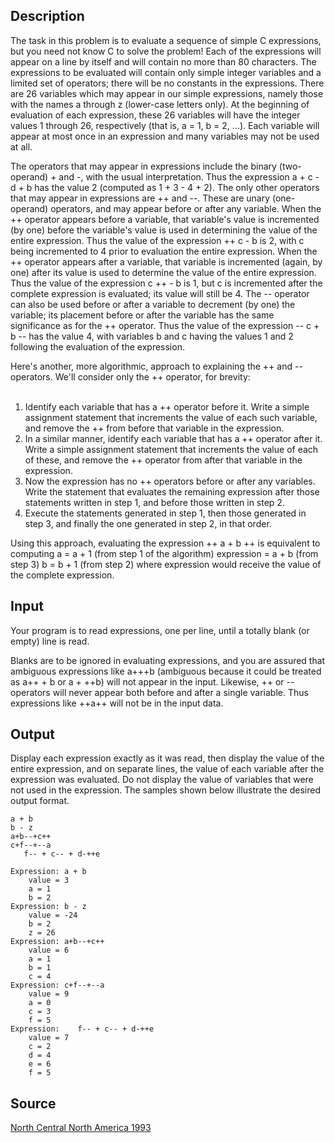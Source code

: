 <h2>Description</h2><p>The task in this problem is to evaluate a sequence of simple C expressions, but you need not know C to solve the problem! Each of the expressions will appear on a line by itself and will contain no more than 80 characters. The expressions to be evaluated will contain only simple integer variables and a limited set of operators; there will be no constants in the expressions. There are 26 variables which may appear in our simple expressions, namely those with the names a through z (lower-case letters only). At the beginning of evaluation of each expression, these 26 variables will have the integer values 1 through 26, respectively (that is, a = 1, b = 2, ...). Each variable will appear at most once in an expression and many variables may not be used at all. 
</p>
The operators that may appear in expressions include the binary (two-operand) + and -, with the usual interpretation. Thus the expression a + c - d + b has the value 2 (computed as 1 + 3 - 4 + 2). The only other operators that may appear in expressions are ++ and --. These are unary (one-operand) operators, and may appear before or after any variable. When the ++ operator appears before a variable, that variable's value is incremented (by one) before the variable's value is used in determining the value of the entire expression. Thus the value of the expression ++ c - b is 2, with c being incremented to 4 prior to evaluation the entire expression. When the ++ operator appears after a variable, that variable is incremented (again, by one) after its value is used to determine the value of the entire expression. Thus the value of the expression c ++ - b is 1, but c is incremented after the complete expression is evaluated; its value will still be 4. The -- operator can also be used before or after a variable to decrement (by one) the variable; its placement before or after the variable has the same significance as for the ++ operator. Thus the value of the expression -- c + b -- has the value 4, with variables b and c having the values 1 and 2 following the evaluation of the expression. 

Here's another, more algorithmic, approach to explaining the ++ and -- operators. We'll consider only the ++ operator, for brevity: 
<ol>
<br><li>Identify each variable that has a ++ operator before it. Write a simple assignment statement that increments the value of each such variable, and remove the ++ from before that variable in the expression. 
<br></li><li>In a similar manner, identify each variable that has a ++ operator after it. Write a simple assignment statement that increments the value of each of these, and remove the ++ operator from after that variable in the expression. 
<br></li><li>Now the expression has no ++ operators before or after any variables. Write the statement that evaluates the remaining expression after those statements written in step 1, and before those written in step 2. 
<br></li><li>Execute the statements generated in step 1, then those generated in step 3, and finally the one generated in step 2, in that order. 
<br></li></ol><p>
</p>Using this approach, evaluating the expression ++ a + b ++ is equivalent to computing a = a + 1 (from step 1 of the algorithm) expression = a + b (from step 3) b = b + 1 (from step 2) where expression would receive the value of the complete expression. <h2>Input</h2><p>Your program is to read expressions, one per line, until a totally blank (or empty) line is read.
</p>Blanks are to be ignored in evaluating expressions, and you are assured that ambiguous expressions like a+++b (ambiguous because it could be treated as a++ + b or a + ++b) will not appear in the input. Likewise, ++ or -- operators will never appear both before and after a single variable. Thus expressions like ++a++ will not be in the input data. <h2>Output</h2><p>Display each expression exactly as it was read, then display the value of the entire expression, and on separate lines, the value of each variable after the expression was evaluated. Do not display the value of variables that were not used in the expression. The samples shown below illustrate the desired output format. 
</p><pre><code class="language-input1">a + b
b - z
a+b--+c++
c+f--+--a
   f-- + c-- + d-++e</code></pre><pre><code class="language-output1">Expression: a + b
    value = 3
    a = 1
    b = 2
Expression: b - z
    value = -24
    b = 2
    z = 26
Expression: a+b--+c++
    value = 6
    a = 1
    b = 1
    c = 4
Expression: c+f--+--a
    value = 9
    a = 0
    c = 3
    f = 5
Expression:    f-- + c-- + d-++e
    value = 7
    c = 2
    d = 4
    e = 6
    f = 5</code></pre><h2>Source</h2><a href="searchproblem?field=source&amp;key=North+Central+North+America+1993">North Central North America 1993</a>